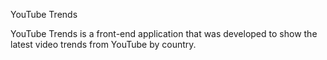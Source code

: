 YouTube Trends

YouTube Trends is a front-end application that was developed to show the latest video trends from YouTube by country.
